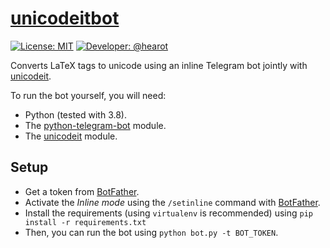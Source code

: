 # [unicodeitbot](https://t.me/unicodeitbot)

[![License: MIT](https://img.shields.io/badge/License-MIT-blue.svg)](./LICENSE) [![Developer: @hearot](https://img.shields.io/badge/Developer-%20@hearot-red.svg)](https://t.me/hearot)

Converts LaTeX tags to unicode using an inline Telegram bot jointly with [unicodeit](https://github.com/svenkreiss/unicodeit).

To run the bot yourself, you will need:
- Python (tested with 3.8).
- The [python-telegram-bot](https://github.com/python-telegram-bot/python-telegram-bot) module.
- The [unicodeit](https://github.com/svenkreiss/unicodeit) module.

## Setup
- Get a token from [BotFather](http://t.me/BotFather).
- Activate the *Inline mode* using the `/setinline` command with [BotFather](http://t.me/BotFather).
- Install the requirements (using `virtualenv` is recommended) using `pip install -r requirements.txt`
- Then, you can run the bot using `python bot.py -t BOT_TOKEN`.
